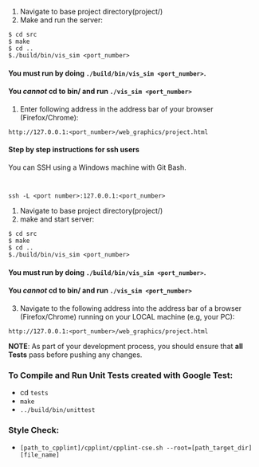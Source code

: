 
1. Navigate to base project directory(project/)  
2. Make and run the server:
```
$ cd src
$ make 
$ cd ..
$./build/bin/vis_sim <port_number>
```
#### You must run by doing `./build/bin/vis_sim <port_number>`.
#### You _cannot_ cd to bin/ and run `./vis_sim <port_number>`
1. Enter following address in the address bar of your browser (Firefox/Chrome):
```
http://127.0.0.1:<port_number>/web_graphics/project.html
```
  
#### Step by step instructions for ssh users
You can SSH using a Windows machine with Git Bash.
```


ssh -L <port number>:127.0.0.1:<port_number>
```

1. Navigate to base project directory(project/)  
2. make and start server:
```
$ cd src
$ make 
$ cd ..
$./build/bin/vis_sim <port_number>
```
#### You must run by doing `./build/bin/vis_sim <port_number>`.
#### You _cannot_ cd to bin/ and run `./vis_sim <port_number>`
3. Navigate to the following address into the address bar of a browser (Firefox/Chrome) running on your LOCAL machine (e.g, your PC):
```
http://127.0.0.1:<port_number>/web_graphics/project.html
```
**NOTE**: As part of your development process, you should ensure that **all Tests** pass before pushing any changes. 

### To Compile and Run Unit Tests created with Google Test:

- cd `tests`
- `make`
- `../build/bin/unittest`

### Style Check:

- `[path_to_cpplint]/cpplint/cpplint-cse.sh --root=[path_target_dir] [file_name]`


